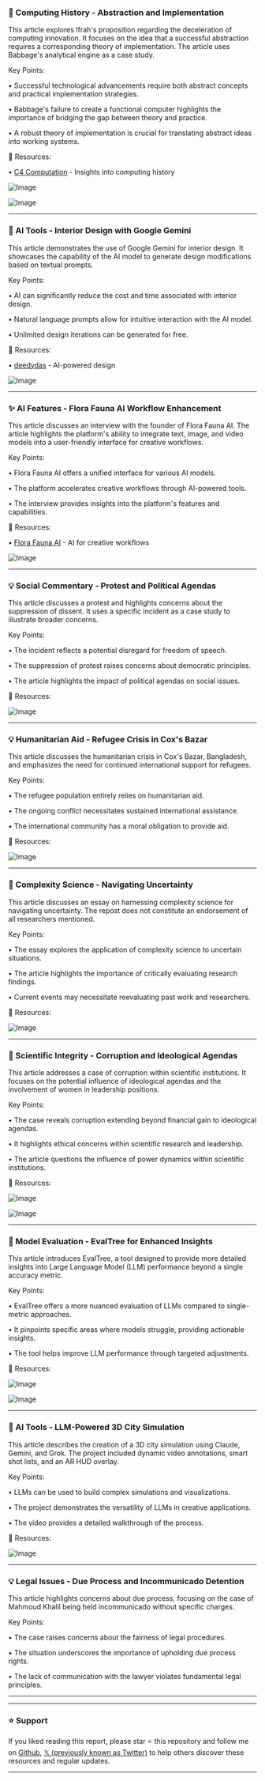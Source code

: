 ### 🤖 Computing History - Abstraction and Implementation

This article explores Ifrah's proposition regarding the deceleration of computing innovation. It focuses on the idea that a successful abstraction requires a corresponding theory of implementation.  The article uses Babbage's analytical engine as a case study.

Key Points:

•  Successful technological advancements require both abstract concepts and practical implementation strategies.


•  Babbage's failure to create a functional computer highlights the importance of bridging the gap between theory and practice.


•  A robust theory of implementation is crucial for translating abstract ideas into working systems.


🔗 Resources:

• [C4 Computation](https://x.com/C4COMPUTATION) -  Insights into computing history


![Image](https://pbs.twimg.com/media/FrEB11VWcAEgUqn?format=jpg&name=small)

![Image](https://pbs.twimg.com/media/FrEB3F3XwAA-URX?format=jpg&name=small)


---
### 🚀 AI Tools - Interior Design with Google Gemini

This article demonstrates the use of Google Gemini for interior design. It showcases the capability of the AI model to generate design modifications based on textual prompts.

Key Points:

•  AI can significantly reduce the cost and time associated with interior design.


•  Natural language prompts allow for intuitive interaction with the AI model.


•  Unlimited design iterations can be generated for free.



🔗 Resources:

• [deedydas](https://x.com/deedydas) - AI-powered design


![Image](https://pbs.twimg.com/media/GmDSauWbcAALV2A?format=jpg&name=small)


---
### ✨ AI Features - Flora Fauna AI Workflow Enhancement

This article discusses an interview with the founder of Flora Fauna AI. The article highlights the platform's ability to integrate text, image, and video models into a user-friendly interface for creative workflows.

Key Points:

•  Flora Fauna AI offers a unified interface for various AI models.


•  The platform accelerates creative workflows through AI-powered tools.


•  The interview provides insights into the platform's features and capabilities.


🔗 Resources:

• [Flora Fauna AI](https://x.com/florafaunaai) - AI for creative workflows


![Image](https://pbs.twimg.com/amplify_video_thumb/1900959042895572997/img/m1gwfSvDAKKFGsS3.jpg)


---
### 💡 Social Commentary - Protest and Political Agendas

This article discusses a protest and highlights concerns about the suppression of dissent. It uses a specific incident as a case study to illustrate broader concerns.

Key Points:

•  The incident reflects a potential disregard for freedom of speech.


•  The suppression of protest raises concerns about democratic principles.


•  The article highlights the impact of political agendas on social issues.


🔗 Resources:


![Image](https://pbs.twimg.com/media/GmBV4BEWoAAwqkx?format=jpg&name=small)


---
### 💡 Humanitarian Aid - Refugee Crisis in Cox's Bazar

This article discusses the humanitarian crisis in Cox's Bazar, Bangladesh, and emphasizes the need for continued international support for refugees.

Key Points:

•  The refugee population entirely relies on humanitarian aid.


•  The ongoing conflict necessitates sustained international assistance.


•  The international community has a moral obligation to provide aid.



🔗 Resources:


![Image](https://pbs.twimg.com/amplify_video_thumb/1900640936205414400/img/zHCzAtMAVhQnkuE5.jpg)


---
### 🤖 Complexity Science - Navigating Uncertainty

This article discusses an essay on harnessing complexity science for navigating uncertainty.  The repost does not constitute an endorsement of all researchers mentioned.

Key Points:

• The essay explores the application of complexity science to uncertain situations.


• The article highlights the importance of critically evaluating research findings.


• Current events may necessitate reevaluating past work and researchers.



🔗 Resources:


![Image](https://pbs.twimg.com/media/GmAeY49b0AAp1yG?format=jpg&name=small)



---
### 🤖 Scientific Integrity - Corruption and Ideological Agendas

This article addresses a case of corruption within scientific institutions.  It focuses on the potential influence of ideological agendas and the involvement of women in leadership positions.


Key Points:

• The case reveals corruption extending beyond financial gain to ideological agendas.


• It highlights ethical concerns within scientific research and leadership.


• The article questions the influence of power dynamics within scientific institutions.



🔗 Resources:

![Image](https://pbs.twimg.com/media/GWzzFo9bEAAvuz7?format=jpg&name=small)

![Image](https://pbs.twimg.com/media/GWzzFpka8AITAzk?format=jpg&name=small)


---
### 🤖 Model Evaluation - EvalTree for Enhanced Insights

This article introduces EvalTree, a tool designed to provide more detailed insights into Large Language Model (LLM) performance beyond a single accuracy metric.

Key Points:

•  EvalTree offers a more nuanced evaluation of LLMs compared to single-metric approaches.


•  It pinpoints specific areas where models struggle, providing actionable insights.


•  The tool helps improve LLM performance through targeted adjustments.



🔗 Resources:


![Image](https://pbs.twimg.com/media/Gl_4PsxbkAAGNtG?format=jpg&name=medium)

![Image](https://pbs.twimg.com/media/Gl_4Rura4AAM3Dx?format=jpg&name=small)


---
### 🚀 AI Tools - LLM-Powered 3D City Simulation

This article describes the creation of a 3D city simulation using Claude, Gemini, and Grok. The project included dynamic video annotations, smart shot lists, and an AR HUD overlay.

Key Points:

•  LLMs can be used to build complex simulations and visualizations.


•  The project demonstrates the versatility of LLMs in creative applications.


•  The video provides a detailed walkthrough of the process.


🔗 Resources:


![Image](https://pbs.twimg.com/amplify_video_thumb/1897849790571991040/img/ycliPyCNl6gVDZDe.jpg)


---
### 💡 Legal Issues - Due Process and Incommunicado Detention

This article highlights concerns about due process, focusing on the case of Mahmoud Khalil being held incommunicado without specific charges.

Key Points:

•  The case raises concerns about the fairness of legal procedures.


•  The situation underscores the importance of upholding due process rights.


•  The lack of communication with the lawyer violates fundamental legal principles.


---


---

### ⭐️ Support

If you liked reading this report, please star ⭐️ this repository and follow me on [Github](https://github.com/Drix10), [𝕏 (previously known as Twitter)](https://x.com/DRIX_10_) to help others discover these resources and regular updates.

---